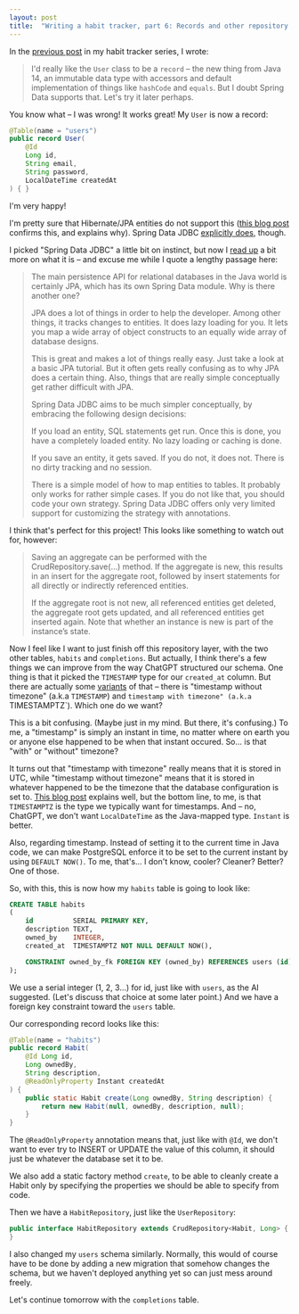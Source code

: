 ```yaml
---
layout: post
title:  "Writing a habit tracker, part 6: Records and other repository improvements"
---
```


In the [previous post](/2023/01/05/habit-tracker-repository.html) in my habit tracker series, I wrote:

> I'd really like the `User` class to be a `record` – the new thing from Java 14, an immutable data type with accessors and default implementation of things like `hashCode` and `equals`. But I doubt Spring Data supports that. Let's try it later perhaps. 

You know what – I was wrong! It works great! My `User` is now a record:

```java
@Table(name = "users")
public record User(
    @Id
    Long id,
    String email,
    String password,
    LocalDateTime createdAt
) { }
```
I'm very happy! 

I'm pretty sure that Hibernate/JPA entities do not support this ([this blog post](https://thorben-janssen.com/java-records-hibernate-jpa/) confirms this, and explains why). Spring Data JDBC [explicitly does](https://docs.spring.io/spring-data/jdbc/docs/current/reference/html/#mapping.object-creation), though.

I picked "Spring Data JDBC" a little bit on instinct, but now I [read up](https://docs.spring.io/spring-data/jdbc/docs/current/reference/html/#jdbc.why) a bit more on what it is – and excuse me while I quote a lengthy passage here:

> The main persistence API for relational databases in the Java world is certainly JPA, which has its own Spring Data module. Why is there another one?
>
> JPA does a lot of things in order to help the developer. Among other things, it tracks changes to entities. It does lazy loading for you. It lets you map a wide array of object constructs to an equally wide array of database designs.
>
> This is great and makes a lot of things really easy. Just take a look at a basic JPA tutorial. But it often gets really confusing as to why JPA does a certain thing. Also, things that are really simple conceptually get rather difficult with JPA.
>
> Spring Data JDBC aims to be much simpler conceptually, by embracing the following design decisions:
>
> If you load an entity, SQL statements get run. Once this is done, you have a completely loaded entity. No lazy loading or caching is done.
>
> If you save an entity, it gets saved. If you do not, it does not. There is no dirty tracking and no session.
>
> There is a simple model of how to map entities to tables. It probably only works for rather simple cases. If you do not like that, you should code your own strategy. Spring Data JDBC offers only very limited support for customizing the strategy with annotations.

I think that's perfect for this project! This looks like something to watch out for, however:

> Saving an aggregate can be performed with the CrudRepository.save(…) method. If the aggregate is new, this results in an insert for the aggregate root, followed by insert statements for all directly or indirectly referenced entities.
> 
> If the aggregate root is not new, all referenced entities get deleted, the aggregate root gets updated, and all referenced entities get inserted again. Note that whether an instance is new is part of the instance’s state.

Now I feel like I want to just finish off this repository layer, with the two other tables, `habits` and `completions`. But actually, I think there's a few things we can improve from the way ChatGPT structured our schema. One thing is that it picked the `TIMESTAMP` type for our `created_at` column. But there are actually some [variants](https://www.postgresql.org/docs/current/datatype-datetime.html) of that – there is "timestamp without timezone" (a.k.a `TIMESTAMP`) and `timestamp with timezone" (a.k.a `TIMESTAMPTZ`). Which one do we want? 

This is a bit confusing. (Maybe just in my mind. But there, it's confusing.) To me, a "timestamp" is simply an instant in time, no matter where on earth you or anyone else happened to be when that instant occured. So... is that "with" or "without" timezone? 

It turns out that "timestamp with timezone" really means that it is stored in UTC, while "timestamp without timezone" means that it is stored in whatever happened to be the timezone that the database configuration is set to. [This blog post](https://www.postgresqltutorial.com/postgresql-tutorial/postgresql-timestamp/) explains well, but the bottom line, to me, is that `TIMESTAMPTZ` is the type we typically want for timestamps. And – no, ChatGPT, we don't want `LocalDateTime` as the Java-mapped type. `Instant` is better.

Also, regarding timestamp. Instead of setting it to the current time in Java code, we can make PostgreSQL enforce it to be set to the current instant by using `DEFAULT NOW()`. To me, that's... I don't know, cooler? Cleaner? Better? One of those. 

So, with this, this is now how my `habits` table is going to look like:

```sql
CREATE TABLE habits
(
    id          SERIAL PRIMARY KEY,
    description TEXT,
    owned_by    INTEGER,
    created_at  TIMESTAMPTZ NOT NULL DEFAULT NOW(),

    CONSTRAINT owned_by_fk FOREIGN KEY (owned_by) REFERENCES users (id)
);
```

We use a serial integer (1, 2, 3...) for id, just like with `users`, as the AI suggested. (Let's discuss that choice at some later point.) And we have a foreign key constraint toward the `users` table. 

Our corresponding record looks like this:

```java
@Table(name = "habits")
public record Habit(
    @Id Long id,
    Long ownedBy,
    String description,
    @ReadOnlyProperty Instant createdAt
) {
    public static Habit create(Long ownedBy, String description) {
        return new Habit(null, ownedBy, description, null);
    }
}
```

The `@ReadOnlyProperty` annotation means that, just like with `@Id`, we don't want to ever try to INSERT or UPDATE the value of this column, it should just be whatever the database set it to be. 

We also add a static factory method `create`, to be able to cleanly create a Habit only by specifying the properties we should be able to specify from code.  

Then we have a `HabitRepository`, just like the `UserRepository`:

```java
public interface HabitRepository extends CrudRepository<Habit, Long> {
}
```

I also changed my `users` schema similarly. Normally, this would of course have to be done by adding a new migration that somehow changes the schema, but we haven't deployed anything yet so can just mess around freely.  

Let's continue tomorrow with the `completions` table.